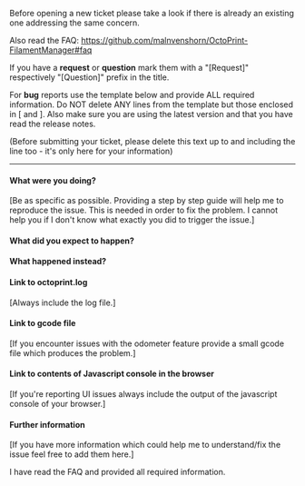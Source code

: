 Before opening a new ticket please take a look if there is already an existing one addressing the same concern.

Also read the FAQ: https://github.com/malnvenshorn/OctoPrint-FilamentManager#faq

If you have a **request** or **question** mark them with a "[Request]" respectively "[Question]" prefix in the title.

For **bug** reports use the template below and provide ALL required information. Do NOT delete ANY lines from the template but those enclosed in [ and ]. Also make sure you are using the latest version and that you have read the release notes.

(Before submitting your ticket, please delete this text up to and including the line too - it's only here for your information)

---

#### What were you doing?

[Be as specific as possible. Providing a step by step guide will help me to reproduce the issue. This is needed in order to fix the problem. I cannot help you if I don't know what exactly you did to trigger the issue.]

#### What did you expect to happen?

#### What happened instead?

#### Link to octoprint.log

[Always include the log file.]

#### Link to gcode file

[If you encounter issues with the odometer feature provide a small gcode file which produces the problem.]

#### Link to contents of Javascript console in the browser

[If you're reporting UI issues always include the output of the javascript console of your browser.]

#### Further information

[If you have more information which could help me to understand/fix the issue feel free to add them here.]

I have read the FAQ and provided all required information.
